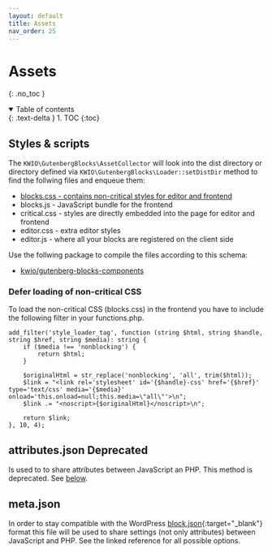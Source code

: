 ```yaml
---
layout: default
title: Assets
nav_order: 25
---
```


# Assets
{: .no_toc }

<details open markdown="block">
  <summary>
    Table of contents
  </summary>
  {: .text-delta }
1. TOC
{:toc}
</details>

## Styles & scripts

The `KWIO\GutenbergBlocks\AssetCollector` will look into the dist directory or directory defined via `KWIO\GutenbergBlocks\Loader::setDistDir` method to find the follwing files and enqueue them:

* [blocks.css - contains non-critical styles for editor and frontend](#defer-loading-of-non-critical-css)
* blocks.js - JavaScript bundle for the frontend
* critical.css - styles are directly embedded into the page for editor and frontend
* editor.css - extra editor styles
* editor.js - where all your blocks are registered on the client side

Use the follwing package to compile the files according to this schema:

* [kwio/gutenberg-blocks-components](https://github.com/wellmann/gutenberg-blocks-components)


### Defer loading of non-critical CSS

To load the non-critical CSS (blocks.css) in the frontend you have to include the following filter in your functions.php.

```
add_filter('style_loader_tag', function (string $html, string $handle, string $href, string $media): string {
    if ($media !== 'nonblocking') {
        return $html;
    }

    $originalHtml = str_replace('nonblocking', 'all', trim($html));
    $link = "<link rel='stylesheet' id='{$handle}-css' href='{$href}' type='text/css' media='{$media}' onload='this.onload=null;this.media=\"all\"'>\n";
    $link .= "<noscript>{$originalHtml}</noscript>\n";

    return $link;
}, 10, 4);
```

## attributes.json <span class="label label-red">Deprecated</span>

Is used to to share attributes between JavaScript an PHP. This method is deprecated. See [below](#metajson).

## meta.json

In order to stay compatible with the WordPress [block.json](https://github.com/WordPress/gutenberg/blob/trunk/docs/reference-guides/block-api/block-metadata.md){:target="_blank"} format this file will be used to share settings (not only attributes) between JavaScript and PHP. See the linked reference for all possible options.